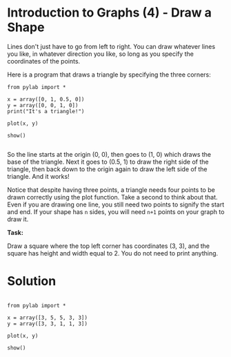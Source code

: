 # Introduction to Graphs (4) - Draw a Shape

Lines don't just have to go from left to right. You can draw whatever lines you like, in whatever direction you like, so long as you specify the coordinates of the points. 

Here is a program that draws a triangle by specifying the three corners:

```
from pylab import *

x = array([0, 1, 0.5, 0])
y = array([0, 0, 1, 0])
print("It's a triangle!")

plot(x, y)

show()


```

So the line starts at the origin (0, 0), then goes to (1, 0) which draws the base of the triangle. Next it goes to (0.5, 1) to draw the right side of the triangle, then back down to the origin again to draw the left side of the triangle. And it works! 

Notice that despite having three points, a triangle needs four points to be drawn correctly using the plot function. Take a second to think about that. Even if you are drawing one line, you still need two points to signify the start and end. If your shape has `n` sides, you will need `n+1` points on your graph to draw it. 


**Task:**

Draw a square where the top left corner has coordinates (3, 3), and the square has height and width equal to 2. You do not need to print anything.


# Solution

```

from pylab import *

x = array([3, 5, 5, 3, 3])
y = array([3, 3, 1, 1, 3])

plot(x, y)

show()


```

